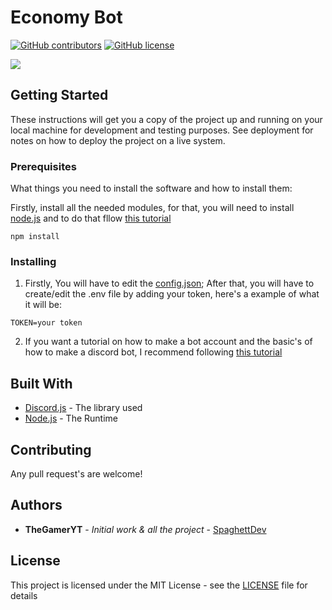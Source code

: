 # Economy Bot

[![GitHub contributors](https://img.shields.io/github/contributors/TheGamer456YT/Economy-Bot.svg?style=flat-square)](https://github.com/TheGamer456YT/LumaBot/graphs/contributors)
[![GitHub license](https://img.shields.io/github/license/TheGamer456YT/Economy-Bot.svg?style=flat-square)](https://github.com/TheGamer456YT/LumaBot/blob/master/LICENSE)

<a href="https://github.com/TheGamer456YT/Economy-Bot/pulse" alt="Activity">
        <img src="https://img.shields.io/github/commit-activity/m/TheGamer456YT/Economy-Bot" /></a>


## Getting Started

These instructions will get you a copy of the project up and running on your local machine for development and testing purposes. See deployment for notes on how to deploy the project on a live system.

### Prerequisites

What things you need to install the software and how to install them:

Firstly, install all the needed modules, for that, you will need to install [node.js](https://nodejs.org/en/download/) and to do that fllow [this tutorial](https://treehouse.github.io/installation-guides/windows/node-windows.html)

```
npm install
```

### Installing

1. Firstly, You will have to edit the [config.json](https://github.com/TheGamer456YT/Economy-Bot/blob/main/Configuration/config.json); After that, you will have to create/edit the .env file by adding your token, here's a example of what it will be: 
```env
TOKEN=your token
```

2. If you want a tutorial on how to make a bot account and the basic's of how to make a discord bot, I recommend following [this tutorial](https://github.com/dylanwe/How-to-make-a-discord-bot)


## Built With

* [Discord.js](https://discord.js.org/#/docs/main/12.2.0/general/welcome) - The library used
* [Node.js](https://www.nodejs.org) - The Runtime

## Contributing

Any pull request's are welcome!

## Authors

* **TheGamerYT** - *Initial work & all the project* - [SpaghettDev](https://github.com/TheGamer456YT)

## License

This project is licensed under the MIT License - see the [LICENSE](https://github.com/TheGamer456YT/Economy-Bot/blob/main/LICENSE) file for details




